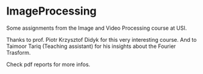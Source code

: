 # ImageProcessing

Some assignments from the Image and Video Processing course at USI.

Thanks to prof. Piotr Krzysztof Didyk for this very interesting course. And to Taimoor Tariq (Teaching assistant) for his insights about the Fourier Trasform.

Check pdf reports for more infos.
